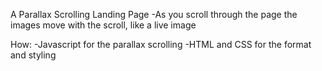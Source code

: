  A Parallax Scrolling Landing Page
 -As you scroll through the page the images move with the scroll, like a live image
 
 How:
 -Javascript for the parallax scrolling
 -HTML and CSS for the format and styling
